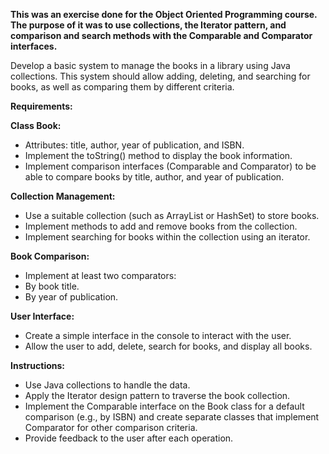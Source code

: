 **This was an exercise done for the Object Oriented Programming course. The purpose of it was to use collections, the Iterator pattern, and comparison and search methods with the Comparable and Comparator interfaces.**

Develop a basic system to manage the books in a library using Java collections.
This system should allow adding, deleting, and searching for books, as well as comparing them by different criteria.

**Requirements:**

**Class Book:**
  - Attributes: title, author, year of publication, and ISBN.
  - Implement the toString() method to display the book information.
  - Implement comparison interfaces (Comparable and Comparator) to be able to compare books by title, author, and year of publication.

**Collection Management:**
  - Use a suitable collection (such as ArrayList or HashSet) to store books.
  - Implement methods to add and remove books from the collection.
  - Implement searching for books within the collection using an iterator.

**Book Comparison:**
  - Implement at least two comparators:
  - By book title.
  - By year of publication.

**User Interface:**
  - Create a simple interface in the console to interact with the user.
  - Allow the user to add, delete, search for books, and display all books.

**Instructions:**
  - Use Java collections to handle the data.
  - Apply the Iterator design pattern to traverse the book collection.
  - Implement the Comparable interface on the Book class for a default comparison (e.g., by ISBN) and create separate classes that implement Comparator for other comparison criteria.
  - Provide feedback to the user after each operation.
